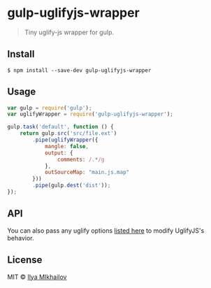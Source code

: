 # gulp-uglifyjs-wrapper

> Tiny uglify-js wrapper for gulp.


## Install

```
$ npm install --save-dev gulp-uglifyjs-wrapper
```


## Usage

```js
var gulp = require('gulp');
var uglifyWrapper = require('gulp-uglifyjs-wrapper');

gulp.task('default', function () {
    return gulp.src('src/file.ext')
        .pipe(uglifyWrapper({
            mangle: false,
            output: {
                comments: /.*/g
            },
            outSourceMap: "main.js.map"
        }))
        .pipe(gulp.dest('dist'));
});
```


## API

You can also pass any uglify options [listed here](https://github.com/mishoo/UglifyJS2#usage) to modify UglifyJS's behavior.

## License

MIT © [Ilya MIkhailov](https://github.com/cheshirsky)
